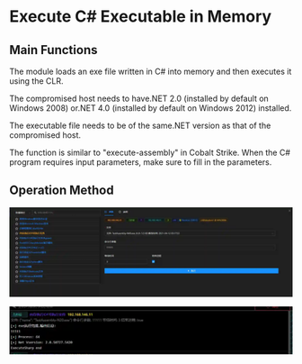 # Execute C# Executable in Memory

## Main Functions
The module loads an exe file written in C# into memory and then executes it using the CLR. 

The compromised host needs to have.NET 2.0 (installed by default on Windows 2008) or.NET 4.0 (installed by default on Windows 2012) installed. 

The executable file needs to be of the same.NET version as that of the compromised host. 

The function is similar to "execute-assembly" in Cobalt Strike. When the C# program requires input parameters, make sure to fill in the parameters.

## Operation Method
![](img\DefenseEvasion_ProcessInjection_CsharpAssemblyLoader\1.webp)

![](img\DefenseEvasion_ProcessInjection_CsharpAssemblyLoader\2.webp)